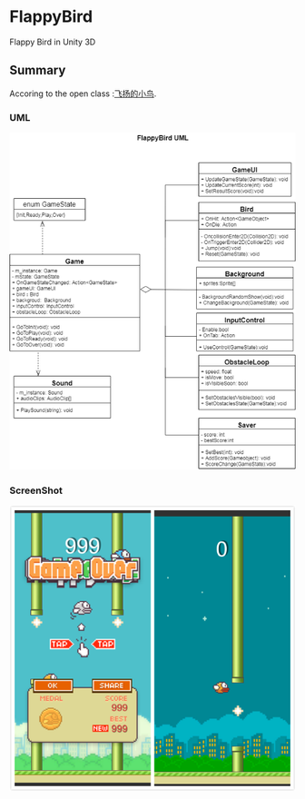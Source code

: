 # FlappyBird
Flappy Bird in Unity 3D
## Summary
Accoring to the open class :[飞扬的小鸟](https://www.taikr.com/course/399).
### UML
![UML for this project](https://github.com/bia24/FlappyBird/blob/master/FlappyBird_UML.png)
### ScreenShot
![Screenshot](https://github.com/bia24/FlappyBird/blob/master/FlappyBird_screenshot.png)
